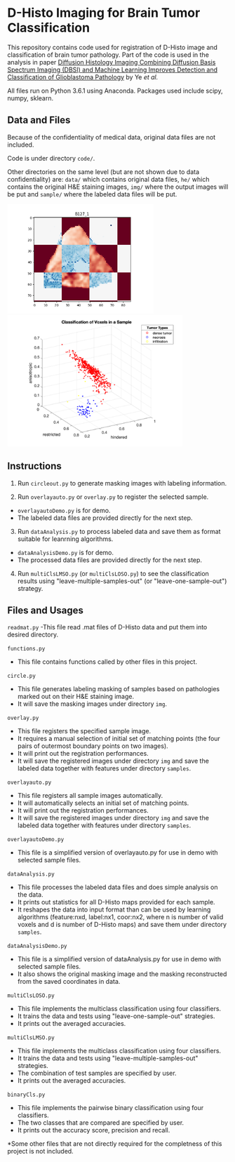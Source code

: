# D-Histo Imaging for Brain Tumor Classification

This repository contains code used for registration of D-Histo image and classification of brain tumor pathology. Part of the code is used in the analysis in paper [Diffusion Histology Imaging Combining Diffusion Basis Spectrum Imaging (DBSI) and Machine Learning Improves Detection and Classification of Glioblastoma Pathology](https://clincancerres.aacrjournals.org/content/26/20/5388.article-info) by Ye *et al.* 

All files run on Python 3.6.1 using Anaconda. Packages used include scipy, numpy, sklearn.


## Data and Files

Because of the confidentiality of medical data, original data files are not included. 

Code is under directory ```code/```. 

Other directories on the same level (but are not shown due to data confidentiality) are: 
``data/`` which contains original data files, 
``he/`` which contains the original H&E staining images, 
``img/`` where the output images will be put 
and ``sample/`` where the labeled data files will be put.

<img src="reg_demo.png" height=250> <img src="cls_demo.png" height=300>

## Instructions

1. Run ``circleout.py`` to generate masking images with labeling information.

2. Run ``overlayauto.py`` or ``overlay.py`` to register the selected sample.
* ``overlayautoDemo.py`` is for demo. 
* The labeled data files are provided directly for the next step.

3. Run ``dataAnalysis.py`` to process labeled data and save them as format suitable for leanrning algorithms.
* ``dataAnalysisDemo.py`` is for demo. 
* The processed data files are provided directly for the next step.

4. Run ``multiClsLMSO.py`` (or ``multiClsLOSO.py``) to see the classification results using "leave-multiple-samples-out" (or "leave-one-sample-out") strategy.

## Files and Usages

``readmat.py``
-This file read .mat files of D-Histo data and put them into desired directory.

``functions.py``
- This file contains functions called by other files in this project.

``circle.py``
- This file generates labeling masking of samples based on pathologies marked out on their H&E staining image.
- It will save the masking images under directory ``img``.

``overlay.py``
- This file registers the specified sample image. 
- It requires a manual selection of initial set of matching points (the four pairs of outermost boundary points on two images).
- It will print out the registration performances.
- It will save the registered images under directory ``img`` and save the labeled data together with features under directory ``samples``.

``overlayauto.py``
- This file registers all sample images automatically. 
- It will automatically selects an initial set of matching points.
- It will print out the registration performances.
- It will save the registered images under directory ``img`` and save the labeled data together with features under directory ``samples``.

``overlayautoDemo.py``
- This file is a simplified version of overlayauto.py for use in demo with selected sample files.

``dataAnalysis.py``
- This file processes the labeled data files and does simple analysis on the data.
- It prints out statistics for all D-Histo maps provided for each sample.
- It reshapes the data into input format than can be used by learning algorithms (feature:nxd, label:nx1, coor:nx2, where n is number of valid voxels and d is number of D-Histo maps) and save them under directory ``samples``.

``dataAnalysisDemo.py``
- This file is a simplified version of dataAnalysis.py for use in demo with selected sample files.
- It also shows the original masking image and the masking reconstructed from the saved coordinates in data.

``multiClsLOSO.py``
- This file implements the multiclass classification using four classifiers.
- It trains the data and tests using "leave-one-sample-out" strategies.
- It prints out the averaged accuracies.

``multiClsLMSO.py``
- This file implements the multiclass classification using four classifiers.
- It trains the data and tests using "leave-multiple-samples-out" strategies.
- The combination of test samples are specified by user.
- It prints out the averaged accuracies.

``binaryCls.py``
- This file implements the pairwise binary classification using four classifiers.
- The two classes that are compared are specified by user.
- It prints out the accuracy score, precision and recall.

*Some other files that are not directly required for the completness of this project is not included. 
